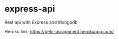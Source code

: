 # express-api
Rest api with Express and Mongodb

Heroku link: https://getir-assignment.herokuapp.com/
